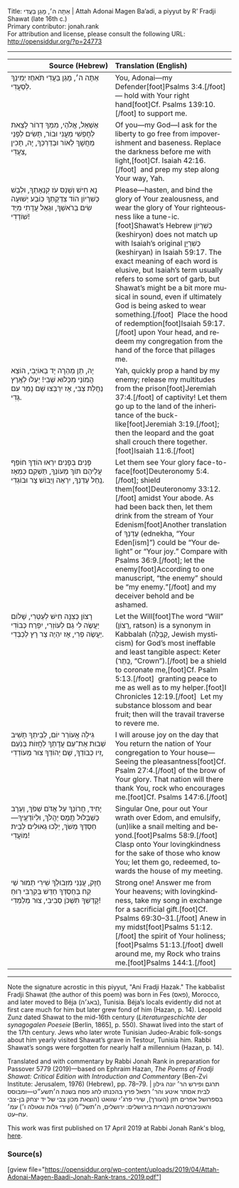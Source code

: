 <html>
<head></head>
<body>
Title: אַתָּה ה׳, מָגֵן בַּעֲדִי | Attah Adonai Magen Ba’adi, a piyyut by R’ Fradji Shawat (late 16th c.)<br />
Primary contributor: jonah.rank<br />
For attribution and license, please consult the following URL: <a href="http://opensiddur.org/?p=24773">http://opensiddur.org/?p=24773</a>
<p />
<hr />

<table style="margin-left: auto;margin-right: auto;" class="draggable">
<thead><tr><th id="x" style="text-align: right;">Source (Hebrew)</th><th style="text-align: left;">Translation (English)</th></tr></thead>
<tbody>
<tr><td style="vertical-align:top;" width="46%">
<div class="liturgy" lang="he">
אַתָּה ה׳, מָגֵן בַּעֲדִי
תֹּאחַז יְמִינְךָ לְסַעֲדִי.
</span></div></td>
 
<td style="vertical-align:top;" width="53%">
<div class="english" lang="en">
You, Adonai—my Defender[foot]Psalms 3:4.[/foot]—
hold with Your right hand[foot]Cf. Psalms 139:10.[/foot] to support me.
</div></td></tr>


<tr><td style="vertical-align:top;" width="46%">
<div class="liturgy" lang="he">
אֶשְׁאַל, אֱלֹהַי, מִמְּךָ דְרוֹר
לָצֵאת לְחׇפְשִׁי מֵעֳנִי וּבוֹר,
תָּשִׂים לְפָנַי מַחֲשָׁךְ לְאוֹר
וּבְדַרְכְּךָ, יָהּ, תָּכִין צַעֲדִי,
</span></div></td>
 
<td style="vertical-align:top;" width="53%">
<div class="english" lang="en">
Of you—my God—I ask for the liberty 
to go free from impoverishment and baseness.
Replace the darkness before me with light,[foot]Cf. Isaiah 42:16.[/foot]&nbsp; 
and prep my step along Your way, Yah.
</div></td></tr>


<tr><td style="vertical-align:top;" width="46%">
<div class="liturgy" lang="he">
נָא חִישׁ וְשַׁנֵּס עֹז קִנְאָתְךָ,
וּלְבַשׁ כְּשִׁרְיוֹן הוֹד צִדְקָתְךָ
כּֽוֹבַע יְשׁוּעָה שִׂים בְּרֹאשְׁךָ,
וּגְאַל עֲדָתִי מִיַּד שׁוֹדְדִי!
</span></div></td>
 
<td style="vertical-align:top;" width="53%">
<div class="english" lang="en">
Please—hasten, and bind the glory of Your zealousness, 
and wear the glory of Your righteousness like a tune-ic.[foot]Shawat’s Hebrew <span class="hebrew" lang="he">כְּשִׁרְיוֹן</span> (keshiryon) does not match up with Isaiah’s original <span class="hebrew" lang="he">כְּשִׁרְיָן</span> (keshiryan) in Isaiah 59:17. The exact meaning of each word is elusive, but Isaiah’s term usually refers to some sort of garb, but Shawat’s might be a bit more musical in sound, even if ultimately God is being asked to wear something.[/foot]&nbsp; 
Place the hood of redemption[foot]Isaiah 59:17.[/foot] upon Your head, 
and redeem my congregation from the hand of the force that pillages me.
</div></td></tr>


<tr><td style="vertical-align:top;" width="46%">
<div class="liturgy" lang="he">
יָהּ, תֵּן מְהֵרָה יָד בְּאוֹיְבִי,
הוֹצֵא הֲמוֹנַי מִכְּלוּא שְׁבִי!
יַעְלוּ לְאֶֽרֶץ נַחֲלַת צְבִי,
אָז יִרְבְּצוּ שָׁם נָמֵר עִם גְּדִי.
</span></div></td>
 
<td style="vertical-align:top;" width="53%">
<div class="english" lang="en">
Yah, quickly prop a hand by my enemy; 
release my multitudes from the prison[foot]Jeremiah 37:4.[/foot] of captivity!
Let them go up to the land of the inheritance of the buck-like[foot]Jeremiah 3:19.[/foot]; 
then the leopard and the goat shall crouch there together.[foot]Isaiah 11:6.[/foot]
</div></td></tr>


<tr><td style="vertical-align:top;" width="46%">
<div class="liturgy" lang="he">
פָּנִים בְּפָנִים יִרְאוּ הוֹדְךָ
חוֹפֵף עֲלֵיהֶם תּוֹךְ מְעוֹנְךָ,
תַּשְׁקֵם כְּמֵאָז נַֽחַל עֶדְנְךָ,
יִרְאֶה וְיֵבוֹשׁ צָר וּבוֹגְדִי.
</span></div></td>
 
<td style="vertical-align:top;" width="53%">
<div class="english" lang="en">
Let them see Your glory face-to-face[foot]Deuteronomy 5:4.[/foot]; 
shield them[foot]Deuteronomy 33:12.[/foot] amidst Your abode.
As had been back then, let them drink from the stream of Your Edenism[foot]Another translation of <span class="hebrew" lang="he">עֶדְנְךָ</span> (ednekha, “Your Eden[ism]”) could be “Your delight” or “Your joy.” Compare with Psalms 36:9.[/foot]; 
let the enemy[foot]According to one manuscript, “the enemy” should be “my enemy.”[/foot] and my deceiver behold and be ashamed.
</div></td></tr>


<tr><td style="vertical-align:top;" width="46%">
<div class="liturgy" lang="he">
רָצוֹן כְּצִנָּה חִישׁ לְעַטְּרִי,
שָׁלוֹם יַעֲשֶׂה לִי גַם לְעוֹזְרִי,
יִפְרַח כְּבוֹדִי יַעֲשֶׂה פְרִי,
אָז יִהְיֶה צַר רָץ לְכַבְּדִי.
</span></div></td>
 
<td style="vertical-align:top;" width="53%">
<div class="english" lang="en">
Let the Will[foot]The word “Will” (<span class="hebrew" lang="he">רָצוֹן</span>, ratson) is a synonym in Kabbalah (<span class="hebrew" lang="he">קַבָּלָה</span>, Jewish mysticism) for God’s most ineffable and least tangible aspect: Keter (<span class="hebrew" lang="he">כֶּֽתֶר</span>, “Crown”).[/foot] be a shield to coronate me,[foot]Cf. Psalm 5:13.[/foot]&nbsp;  
granting peace to me as well as to my helper.[foot]I Chronicles 12:19.[/foot]&nbsp; 
Let my substance blossom and bear fruit; 
then will the travail traverse to revere me.
</div></td></tr>


<tr><td style="vertical-align:top;" width="46%">
<div class="liturgy" lang="he">
גִּילָה אֲעוֹרֵר יוֹם, לְבֵיתְךָ
תָּשִׁיב שְׁבוּת אֶת־עַם עֲדָתְךָ
לַחֲזוֹת בְּנֹֽעַם זִיו כְּבוֹדְךָ,
שָׁם יְהוֹדְךָ צוּר מְעוֹדְדִי,
</span></div></td>
 
<td style="vertical-align:top;" width="53%">
<div class="english" lang="en">
I will arouse joy on the day 
that You return the nation of Your congregation to Your house—
Seeing the pleasantness[foot]Cf. Psalm 27:4.[/foot] of the brow of Your glory. 
That nation will there thank You, rock who encourages me.[foot]Cf. Psalms 147:6.[/foot]
</div></td></tr>


<tr><td style="vertical-align:top;" width="46%">
<div class="liturgy" lang="he">
יָחִיד, חֲרוֹנְךָ עַל אֱדֹם שְׁפֹךְ,
וַעְרָב כְּשַׁבְּלוּל תֶּֽמֶס יַהֲלֹךְ,
וּלְיוֹדְעֶֽיךָ—חַסְדְּךָ מְשֹׁךְ,
יֵלְכוּ גְאוּלִים לְבֵית מוֹעֲדִי!
</span></div></td>
 
<td style="vertical-align:top;" width="53%">
<div class="english" lang="en">
Singular One, pour out Your wrath over Edom, 
and emulsify, (un)like a snail melting and beyond.[foot]Psalms 58:9.[/foot]
Clasp onto Your lovingkindness for the sake of those who know You; 
let them go, redeemed, towards the house of my meeting.
</div></td></tr>


<tr><td style="vertical-align:top;" width="46%">
<div class="liturgy" lang="he">
חָזָק, עֲנֵנִי מִזְּבוּלְךָ
שִׁירִי תְּמוּר שַׁי קַח בְּחַסְדְּךָ
חַדֵּשׁ בְּקִרְבִּי רֽוּחַ קׇדְשְׁךָ
תִּשְׁכֹּן סְבִיבִי, צוּר מְלַמְּדִי!
</span></div></td>
 
<td style="vertical-align:top;" width="53%">
<div class="english" lang="en">
Strong one! Answer me from Your heavens; 
with lovingkindness, take my song in exchange for a sacrificial gift.[foot]Cf. Psalms 69:30–31.[/foot]
Anew in my midst[foot]Psalms 51:12.[/foot] the spirit of Your holiness;[foot]Psalms 51:13.[/foot] 
dwell around me, my Rock who trains me.[foot]Psalms 144:1.[/foot] 
</div></td></tr>
</tbody></table>

<hr />

Note the signature acrostic in this piyyut, "Ani Fradji Ḥazak." The kabbalist Fradji Shawat (the author of this poem) was born in Fes (<span class="hebrew" lang="he">פאס</span>), Morocco, and later moved to Béja (<span class="hebrew" lang="he">באג׳ה</span>), Tunisia. Béja’s locals evidently did not at first care much for him but later grew fond of him (Hazan, p. 14). Leopold Zunz dated Shawat to the mid-16th century (<em>Literaturgeschichte der synagogalen Poeseie</em> [Berlin, 1865], p. 550). Shawat lived into the start of the 17th century. Jews who later wrote Tunisian Judeo-Arabic folk-songs about him yearly visited Shawat’s grave in Testour, Tunisia him. Rabbi Shawat’s songs were forgotten for nearly half a millennium (Hazan, p. 14). 

Translated and with commentary by Rabbi Jonah Rank in preparation for Passover 5779 (2019)—based on Ephraim Hazan, <em>The Poems of Fradji Shawat: Critical Edition with Introduction and Commentary</em> (Ben-Zvi Institute: Jerusalem, 1976) (Hebrew), pp. 78–79. | <span class="hebrew" lang="he">תרגם ופירש הר׳ יונה גילון לבית אסתר איטע והר׳ רפאל פרץ בהכנתו לחג פסח בשנת ה׳תשע״ט—ומבוסס בספרושל  אפרים חזן (העורך), שירי פרג׳י שוואט (הוצאת מכון צבי של יד יצחק בן-צבי והאוניברסיטה העברית בירושלים: ירושלים, ה׳תשל״ו) (שירי גלות וגאולה ו׳) עמ׳ עח–עט.</span>

This work was first published on 17 April 2019 at Rabbi Jonah Rank's blog, <a href="https://jonahrank.wordpress.com/2019/04/17/a-kosher-for-passover-prayer-for-redemption-from-exile/">here</a>.

<h3>Source(s)</h3>

[gview file="https://opensiddur.org/wp-content/uploads/2019/04/Attah-Adonai-Magen-Baadi-Jonah-Rank-trans.-2019.pdf"]
</body>
</html>